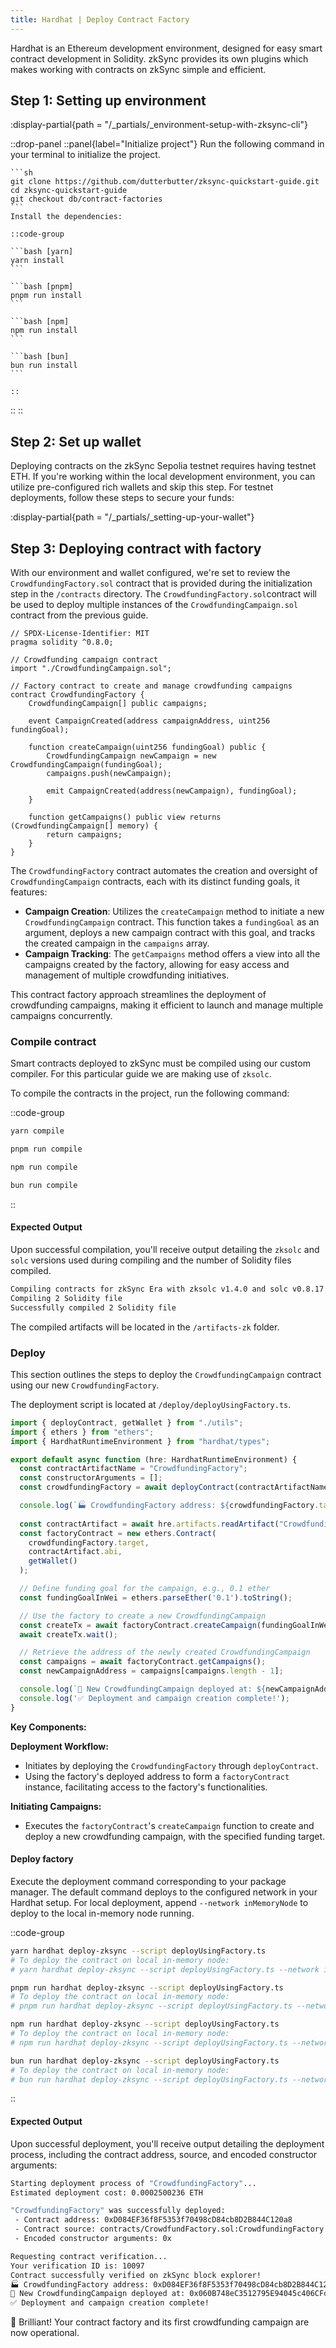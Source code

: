 ```yaml
---
title: Hardhat | Deploy Contract Factory
---
```


Hardhat is an Ethereum development environment, designed for easy smart contract
development in Solidity. zkSync provides its own plugins which makes working with
contracts on zkSync simple and efficient.

## Step 1: Setting up environment
:display-partial{path = "/_partials/_environment-setup-with-zksync-cli"}
<!-- TODO: @dutterbutter determine best approach to leverate zksync cli for project
bootstrapping for this guide series. -->
::drop-panel
  ::panel{label="Initialize project"}
    Run the following command in your terminal to initialize the project.

    ```sh
    git clone https://github.com/dutterbutter/zksync-quickstart-guide.git
    cd zksync-quickstart-guide
    git checkout db/contract-factories
    ```
    Install the dependencies:

    ::code-group

    ```bash [yarn]
    yarn install
    ```

    ```bash [pnpm]
    pnpm run install
    ```

    ```bash [npm]
    npm run install
    ```

    ```bash [bun]
    bun run install
    ```

    ::
  ::
::

## Step 2: Set up wallet

Deploying contracts on the zkSync Sepolia testnet requires having testnet ETH.
If you're working within the local development environment,
you can utilize pre-configured rich wallets and skip this step.
For testnet deployments, follow these steps to secure your funds:

:display-partial{path = "/_partials/_setting-up-your-wallet"}

## Step 3: Deploying contract with factory

With our environment and wallet configured, we're set to review the `CrowdfundingFactory.sol`
contract that is provided during the initialization step in the `/contracts` directory.
The `CrowdfundingFactory.sol`contract will be used to deploy multiple instances of
the `CrowdfundingCampaign.sol` contract from the previous guide.

```solidity
// SPDX-License-Identifier: MIT
pragma solidity ^0.8.0;

// Crowdfunding campaign contract
import "./CrowdfundingCampaign.sol";

// Factory contract to create and manage crowdfunding campaigns
contract CrowdfundingFactory {
    CrowdfundingCampaign[] public campaigns;

    event CampaignCreated(address campaignAddress, uint256 fundingGoal);

    function createCampaign(uint256 fundingGoal) public {
        CrowdfundingCampaign newCampaign = new CrowdfundingCampaign(fundingGoal);
        campaigns.push(newCampaign);

        emit CampaignCreated(address(newCampaign), fundingGoal);
    }

    function getCampaigns() public view returns (CrowdfundingCampaign[] memory) {
        return campaigns;
    }
}
```

The `CrowdfundingFactory` contract automates the creation and oversight of
`CrowdfundingCampaign` contracts, each with its distinct funding goals, it features:

- **Campaign Creation**: Utilizes the `createCampaign` method to initiate a new
`CrowdfundingCampaign` contract. This function takes a `fundingGoal` as an argument,
deploys a new campaign contract with this goal, and tracks the created campaign in the
`campaigns` array.
- **Campaign Tracking**: The `getCampaigns` method offers a view into all the campaigns
created by the factory, allowing for easy access and management of multiple crowdfunding
initiatives.

This contract factory approach streamlines the deployment of crowdfunding campaigns,
making it efficient to launch and manage multiple campaigns concurrently.

### Compile contract

Smart contracts deployed to zkSync must be compiled using our custom compiler.
For this particular guide we are making use of `zksolc`.

To compile the contracts in the project, run the following command:

::code-group

```bash [yarn]
yarn compile
```

```bash [pnpm]
pnpm run compile
```

```bash [npm]
npm run compile
```

```bash [bun]
bun run compile
```

::

#### Expected Output

Upon successful compilation, you'll receive output detailing the
`zksolc` and `solc` versions used during compiling and the number
of Solidity files compiled.

```bash
Compiling contracts for zkSync Era with zksolc v1.4.0 and solc v0.8.17
Compiling 2 Solidity file
Successfully compiled 2 Solidity file
```

The compiled artifacts will be located in the `/artifacts-zk` folder.

### Deploy

This section outlines the steps to deploy the `CrowdfundingCampaign` contract
using our new `CrowdfundingFactory`.

The deployment script is located at `/deploy/deployUsingFactory.ts`.

```typescript
import { deployContract, getWallet } from "./utils";
import { ethers } from "ethers";
import { HardhatRuntimeEnvironment } from "hardhat/types";

export default async function (hre: HardhatRuntimeEnvironment) {
  const contractArtifactName = "CrowdfundingFactory";
  const constructorArguments = [];
  const crowdfundingFactory = await deployContract(contractArtifactName, constructorArguments);

  console.log(`🏭 CrowdfundingFactory address: ${crowdfundingFactory.target}`);
  
  const contractArtifact = await hre.artifacts.readArtifact("CrowdfundingFactory");
  const factoryContract = new ethers.Contract(
    crowdfundingFactory.target,
    contractArtifact.abi,
    getWallet()
  );

  // Define funding goal for the campaign, e.g., 0.1 ether
  const fundingGoalInWei = ethers.parseEther('0.1').toString();

  // Use the factory to create a new CrowdfundingCampaign
  const createTx = await factoryContract.createCampaign(fundingGoalInWei);
  await createTx.wait();

  // Retrieve the address of the newly created CrowdfundingCampaign
  const campaigns = await factoryContract.getCampaigns();
  const newCampaignAddress = campaigns[campaigns.length - 1];

  console.log(`🚀 New CrowdfundingCampaign deployed at: ${newCampaignAddress}`);
  console.log('✅ Deployment and campaign creation complete!');
}
```

**Key Components:**

**Deployment Workflow:**

- Initiates by deploying the `CrowdfundingFactory` through `deployContract`.
- Using the factory's deployed address to form a `factoryContract` instance,
facilitating access to the factory's functionalities.

**Initiating Campaigns:**

- Executes the `factoryContract`'s `createCampaign` function to create and deploy a new
crowdfunding campaign, with the specified funding target.

#### Deploy factory

Execute the deployment command corresponding to your package manager. The default command
deploys to the configured network in your Hardhat setup. For local deployment, append
`--network inMemoryNode` to deploy to the local in-memory node running.

::code-group

```bash [yarn]
yarn hardhat deploy-zksync --script deployUsingFactory.ts
# To deploy the contract on local in-memory node:
# yarn hardhat deploy-zksync --script deployUsingFactory.ts --network inMemoryNode
```

```bash [pnpm]
pnpm run hardhat deploy-zksync --script deployUsingFactory.ts
# To deploy the contract on local in-memory node:
# pnpm run hardhat deploy-zksync --script deployUsingFactory.ts --network inMemoryNode
```

```bash [npm]
npm run hardhat deploy-zksync --script deployUsingFactory.ts
# To deploy the contract on local in-memory node:
# npm run hardhat deploy-zksync --script deployUsingFactory.ts --network inMemoryNode
```

```bash [bun]
bun run hardhat deploy-zksync --script deployUsingFactory.ts
# To deploy the contract on local in-memory node:
# bun run hardhat deploy-zksync --script deployUsingFactory.ts --network inMemoryNode
```

::

#### Expected Output

Upon successful deployment, you'll receive output detailing the deployment process,
including the contract address, source, and encoded constructor arguments:

```bash
Starting deployment process of "CrowdfundingFactory"...
Estimated deployment cost: 0.0002500236 ETH

"CrowdfundingFactory" was successfully deployed:
 - Contract address: 0xD084EF36f8F5353f70498cD84cb8D2B844C120a8
 - Contract source: contracts/CrowdfundFactory.sol:CrowdfundingFactory
 - Encoded constructor arguments: 0x

Requesting contract verification...
Your verification ID is: 10097
Contract successfully verified on zkSync block explorer!
🏭 CrowdfundingFactory address: 0xD084EF36f8F5353f70498cD84cb8D2B844C120a8
🚀 New CrowdfundingCampaign deployed at: 0x060B748eC3512795E94045c406CFd5877DD84e4D
✅ Deployment and campaign creation complete!
```

🌟 Brilliant! Your contract factory and its first crowdfunding campaign are now
operational.
